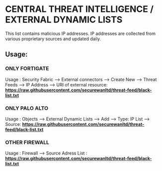 # **CENTRAL THREAT INTELLIGENCE / EXTERNAL DYNAMIC LISTS**

This list contains malicious IP addresses. IP addresses are collected from various proprietary sources and updated daily.

## **Usage:**

### ONLY FORTIGATE
Usage : Security Fabric --> External connectors --> Create New --> Threat Feeds --> IP Address --> URI of external resource: **https://raw.githubusercontent.com/securewanltd/threat-feed/black-list.txt**

### ONLY PALO ALTO
Usage : Objects --> External Dynamic Lists --> Add --> Type: IP List --> Source: **https://raw.githubusercontent.com/securewanltd/threat-feed/black-list.txt**

### OTHER FIREWALL
Usage : Firewall --> Source Adress List : **https://raw.githubusercontent.com/securewanltd/threat-feed/black-list.txt**
